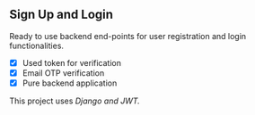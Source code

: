 ## Sign Up and Login

Ready to use backend end-points for user registration and login functionalities.

- [X] Used token for verification
- [X] Email OTP verification
- [X] Pure backend application

This project uses <em>Django<em> and <em>JWT<em>.
